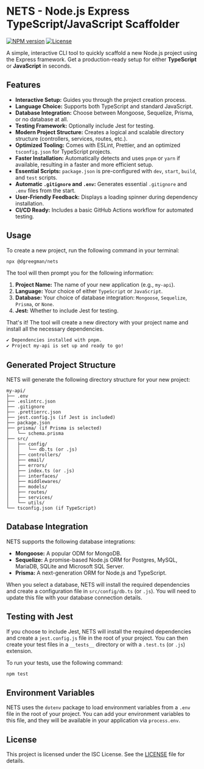 # NETS - Node.js Express TypeScript/JavaScript Scaffolder

[![NPM version](https://img.shields.io/npm/v/@dgreegman/nets.svg)](https://www.npmjs.com/package/@dgreegman/nets)
[![License](https://img.shields.io/npm/l/@dgreegman/nets.svg)](https://github.com/DGreegman/nets/blob/main/LICENSE)

A simple, interactive CLI tool to quickly scaffold a new Node.js project using the Express framework. Get a production-ready setup for either **TypeScript** or **JavaScript** in seconds.

## Features

- **Interactive Setup:** Guides you through the project creation process.
- **Language Choice:** Supports both TypeScript and standard JavaScript.
- **Database Integration:** Choose between Mongoose, Sequelize, Prisma, or no database at all.
- **Testing Framework:** Optionally include Jest for testing.
- **Modern Project Structure:** Creates a logical and scalable directory structure (controllers, services, routes, etc.).
- **Optimized Tooling:** Comes with ESLint, Prettier, and an optimized `tsconfig.json` for TypeScript projects.
- **Faster Installation:** Automatically detects and uses `pnpm` or `yarn` if available, resulting in a faster and more efficient setup.
- **Essential Scripts:** `package.json` is pre-configured with `dev`, `start`, `build`, and `test` scripts.
- **Automatic `.gitignore` and `.env`:** Generates essential `.gitignore` and `.env` files from the start.
- **User-Friendly Feedback:** Displays a loading spinner during dependency installation.
- **CI/CD Ready:** Includes a basic GitHub Actions workflow for automated testing.

## Usage

To create a new project, run the following command in your terminal:

```bash
npx @dgreegman/nets
```

The tool will then prompt you for the following information:

1.  **Project Name:** The name of your new application (e.g., `my-api`).
2.  **Language:** Your choice of either `TypeScript` or `JavaScript`.
3.  **Database:** Your choice of database integration: `Mongoose`, `Sequelize`, `Prisma`, or `None`.
4.  **Jest:** Whether to include Jest for testing.

That's it! The tool will create a new directory with your project name and install all the necessary dependencies.

```bash
✔ Dependencies installed with pnpm.
✔ Project my-api is set up and ready to go!
```

## Generated Project Structure

NETS will generate the following directory structure for your new project:

```
my-api/
├── .env
├── .eslintrc.json
├── .gitignore
├── .prettierrc.json
├── jest.config.js (if Jest is included)
├── package.json
├── prisma/ (if Prisma is selected)
│   └── schema.prisma
├── src/
│   ├── config/
│   │   └── db.ts (or .js)
│   ├── controllers/
│   ├── email/
│   ├── errors/
│   ├── index.ts (or .js)
│   ├── interfaces/
│   ├── middlewares/
│   ├── models/
│   ├── routes/
│   ├── services/
│   └── utils/
└── tsconfig.json (if TypeScript)
```

## Database Integration

NETS supports the following database integrations:

- **Mongoose:** A popular ODM for MongoDB.
- **Sequelize:** A promise-based Node.js ORM for Postgres, MySQL, MariaDB, SQLite and Microsoft SQL Server.
- **Prisma:** A next-generation ORM for Node.js and TypeScript.

When you select a database, NETS will install the required dependencies and create a configuration file in `src/config/db.ts` (or `.js`). You will need to update this file with your database connection details.

## Testing with Jest

If you choose to include Jest, NETS will install the required dependencies and create a `jest.config.js` file in the root of your project. You can then create your test files in a `__tests__` directory or with a `.test.ts` (or `.js`) extension.

To run your tests, use the following command:

```bash
npm test
```

## Environment Variables

NETS uses the `dotenv` package to load environment variables from a `.env` file in the root of your project. You can add your environment variables to this file, and they will be available in your application via `process.env`.

## License

This project is licensed under the ISC License. See the [LICENSE](LICENSE) file for details.
